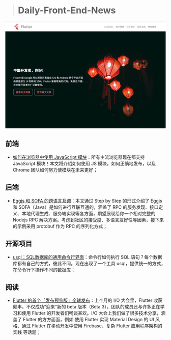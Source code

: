 
> # Daily-Front-End-News

[![flutter](https://github.com/fengshangwuqi/Daily-Front-End-News/blob/master/history/2018/06/23/flutter.jpg)](https://developers.googleblog.cn/2018/06/flutter-release-preview-1.html)

## 前端

- [如何在浏览器中使用 JavaScript 模块](https://developers.google.com/web/fundamentals/primers/modules)：所有主流浏览器现在都支持 JavaScript 模块！本文将介绍如何使用 JS 模块，如何正确地发布，以及 Chrome 团队如何努力使模块在未来更好；

## 后端

- [Eggjs 和 SOFA 的跨语言互调](https://yuque.com/egg/nodejs/cpn3uo)：本文通过 Step by Step 的形式介绍了 Eggjs 和 SOFA（Java）是如何进行互联互通的，涵盖了 RPC 的服务发现、接口定义、本地代理生成、服务端实现等各方面，期望展现给你一个相对完整的 Nodejs RPC 解决方案。考虑到社区的接受度、多语言友好性等因素，接下来的示例采用 protobuf 作为 RPC 的序列化方式；

## 开源项目

- [usql：SQL数据库的通用命令行界面](https://github.com/xo/usql)：命令行如何执行 SQL 语句？每个数据库都有自己的方式，彼此不同。现在出现了一个工具 usql，提供统一的方式，在命令行下操作不同的数据库；

## 阅读

- [Flutter 的首个「发布预览版」全球发布](https://developers.googleblog.cn/2018/06/flutter-release-preview-1.html)：上个月的 I/O 大会里，Flutter 收获颇丰，不仅成功“迎来”新的 beta 版本（Beta 3），团队的成员还与许多正在学习和使用 Flutter 的开发者们畅谈甚欢。I/O 大会上我们做了很多技术分享，涵盖了 Flutter 的方方面面，例如 使用 Flutter 实现 Material Design 的 UI 风格、通过 Flutter 在移动开发中使用 Firebase、复杂 Flutter 应用程序架构的实践 等话题；
